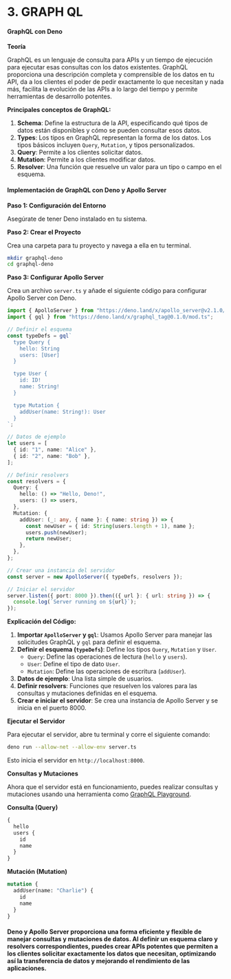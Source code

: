 # 3. GRAPH QL

#### GraphQL con Deno

**Teoría**

GraphQL es un lenguaje de consulta para APIs y un tiempo de ejecución para ejecutar esas consultas con los datos existentes. GraphQL proporciona una descripción completa y comprensible de los datos en tu API, da a los clientes el poder de pedir exactamente lo que necesitan y nada más, facilita la evolución de las APIs a lo largo del tiempo y permite herramientas de desarrollo potentes.

**Principales conceptos de GraphQL:**

1. **Schema**: Define la estructura de la API, especificando qué tipos de datos están disponibles y cómo se pueden consultar esos datos.
2. **Types**: Los tipos en GraphQL representan la forma de los datos. Los tipos básicos incluyen `Query`, `Mutation`, y tipos personalizados.
3. **Query**: Permite a los clientes solicitar datos.
4. **Mutation**: Permite a los clientes modificar datos.
5. **Resolver**: Una función que resuelve un valor para un tipo o campo en el esquema.

#### Implementación de GraphQL con Deno y Apollo Server

**Paso 1: Configuración del Entorno**

Asegúrate de tener Deno instalado en tu sistema.

**Paso 2: Crear el Proyecto**

Crea una carpeta para tu proyecto y navega a ella en tu terminal.

```sh
mkdir graphql-deno
cd graphql-deno
```

**Paso 3: Configurar Apollo Server**

Crea un archivo `server.ts` y añade el siguiente código para configurar Apollo Server con Deno.

```typescript
import { ApolloServer } from "https://deno.land/x/apollo_server@v2.1.0/mod.ts";
import { gql } from "https://deno.land/x/graphql_tag@0.1.0/mod.ts";

// Definir el esquema
const typeDefs = gql`
  type Query {
    hello: String
    users: [User]
  }

  type User {
    id: ID!
    name: String!
  }

  type Mutation {
    addUser(name: String!): User
  }
`;

// Datos de ejemplo
let users = [
  { id: "1", name: "Alice" },
  { id: "2", name: "Bob" },
];

// Definir resolvers
const resolvers = {
  Query: {
    hello: () => "Hello, Deno!",
    users: () => users,
  },
  Mutation: {
    addUser: (_: any, { name }: { name: string }) => {
      const newUser = { id: String(users.length + 1), name };
      users.push(newUser);
      return newUser;
    },
  },
};

// Crear una instancia del servidor
const server = new ApolloServer({ typeDefs, resolvers });

// Iniciar el servidor
server.listen({ port: 8000 }).then(({ url }: { url: string }) => {
  console.log(`Server running on ${url}`);
});
```

**Explicación del Código:**

1. **Importar `ApolloServer` y `gql`**: Usamos Apollo Server para manejar las solicitudes GraphQL y `gql` para definir el esquema.
2. **Definir el esquema (`typeDefs`)**: Define los tipos `Query`, `Mutation` y `User`.
   * `Query`: Define las operaciones de lectura (`hello` y `users`).
   * `User`: Define el tipo de dato `User`.
   * `Mutation`: Define las operaciones de escritura (`addUser`).
3. **Datos de ejemplo**: Una lista simple de usuarios.
4. **Definir resolvers**: Funciones que resuelven los valores para las consultas y mutaciones definidas en el esquema.
5. **Crear e iniciar el servidor**: Se crea una instancia de Apollo Server y se inicia en el puerto 8000.

**Ejecutar el Servidor**

Para ejecutar el servidor, abre tu terminal y corre el siguiente comando:

```sh
deno run --allow-net --allow-env server.ts
```

Esto inicia el servidor en `http://localhost:8000`.

**Consultas y Mutaciones**

Ahora que el servidor está en funcionamiento, puedes realizar consultas y mutaciones usando una herramienta como [GraphQL Playground](https://www.apollographql.com/docs/apollo-server/testing/graphql-playground/).

**Consulta (Query)**

```graphql
{
  hello
  users {
    id
    name
  }
}
```

**Mutación (Mutation)**

```graphql
mutation {
  addUser(name: "Charlie") {
    id
    name
  }
}
```

#### &#x20;Deno y Apollo Server proporciona una forma eficiente y flexible de manejar consultas y mutaciones de datos. Al definir un esquema claro y resolvers correspondientes, puedes crear APIs potentes que permiten a los clientes solicitar exactamente los datos que necesitan, optimizando así la transferencia de datos y mejorando el rendimiento de las aplicaciones.
